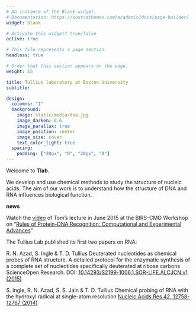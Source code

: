 ```yaml
---
# An instance of the Blank widget.
# Documentation: https://sourcethemes.com/academic/docs/page-builder/
widget: blank

# Activate this widget? true/false
active: true

# This file represents a page section.
headless: true

# Order that this section appears on the page.
weight: 15

title: Tullius laboratory at Boston University
subtitle:

design:
  columns: "1"
  background:
    image: static/media/dna.jpg
    image_darken: 0.6
    image_parallax: true
    image_position: center
    image_size: cover
    text_color_light: true
  spacing:
    padding: ["20px", "0", "20px", "0"]
---
```


Welcome to **Tlab**.

We develop and use chemical methods to study the structure of nucleic acids.
The aim of our work is to understand how the structure of DNA and RNA influences biological function.

**news**

Watch the [video](http://www.birs.ca/events/2015/5-day-workshops/15w5167/videos/watch/201506221730-Tullius.html) of Tom’s lecture in June 2015 at the BIRS-CMO Workshop on “[Rules of Protein-DNA Recognition: Computational and Experimental Advances](http://www.birs.ca/events/2015/5-day-workshops/15w5167)”


The Tullius Lab published its first two papers on RNA:

R. N. Azad, S. Ingle & T. D. Tullius
Deuterated nucleotides as chemical probes of RNA structure. A detailed protocol for the enzymatic synthesis of a complete set of nucleotides specifically deuterated at ribose carbons
ScienceOpen Research. DOI: [10.14293/S2199-1006.1.SOR-LIFE.ALCJCN.v1 (2015)](https://www.scienceopen.com/document?vid=eb44f1b0-c408-4336-a2c0-aed203250898)

S. Ingle, R. N. Azad, S. S. Jain & T. D. Tullius
Chemical probing of RNA with the hydroxyl radical at single-atom resolution
[Nucleic Acids Res 42, 12758-12767 (2014)](https://academic.oup.com/nar/article/42/20/12758/2903102)

